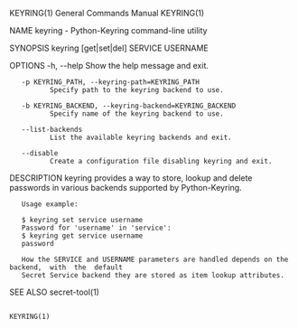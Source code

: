 KEYRING(1)                              General Commands Manual                             KEYRING(1)

NAME
       keyring - Python-Keyring command-line utility

SYNOPSIS
       keyring [get|set|del] SERVICE USERNAME

OPTIONS
       -h, --help
              Show the help message and exit.

       -p KEYRING_PATH, --keyring-path=KEYRING_PATH
              Specify path to the keyring backend to use.

       -b KEYRING_BACKEND, --keyring-backend=KEYRING_BACKEND
              Specify name of the keyring backend to use.

       --list-backends
              List the available keyring backends and exit.

       --disable
              Create a configuration file disabling keyring and exit.

DESCRIPTION
       keyring  provides  a way to store, lookup and delete passwords in various backends supported by
       Python-Keyring.

       Usage example:

       $ keyring set service username
       Password for 'username' in 'service':
       $ keyring get service username
       password

       How the SERVICE and USERNAME parameters are handled depends on the backend,  with  the  default
       Secret Service backend they are stored as item lookup attributes.

SEE ALSO
       secret-tool(1)

                                                                                            KEYRING(1)
